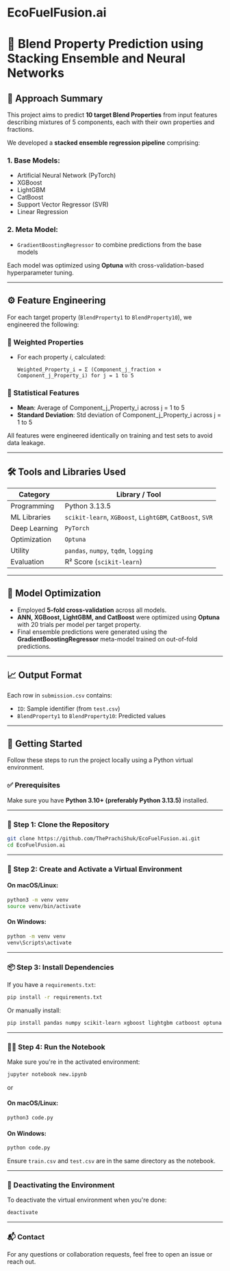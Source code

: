 # EcoFuelFusion.ai
# 📌 Blend Property Prediction using Stacking Ensemble and Neural Networks

## 🧠 Approach Summary

This project aims to predict **10 target Blend Properties** from input features describing mixtures of 5 components, each with their own properties and fractions.

We developed a **stacked ensemble regression pipeline** comprising:

### 1. Base Models:
- Artificial Neural Network (PyTorch)
- XGBoost
- LightGBM
- CatBoost
- Support Vector Regressor (SVR)
- Linear Regression

### 2. Meta Model:
- `GradientBoostingRegressor` to combine predictions from the base models

Each model was optimized using **Optuna** with cross-validation-based hyperparameter tuning.

---

## ⚙️ Feature Engineering

For each target property (`BlendProperty1` to `BlendProperty10`), we engineered the following:

### 🔹 Weighted Properties
- For each property _i_, calculated:
  ```
  Weighted_Property_i = Σ (Component_j_fraction × Component_j_Property_i) for j = 1 to 5
  ```

### 🔹 Statistical Features
- **Mean**: Average of Component_j_Property_i across j = 1 to 5
- **Standard Deviation**: Std deviation of Component_j_Property_i across j = 1 to 5

All features were engineered identically on training and test sets to avoid data leakage.

---

## 🛠️ Tools and Libraries Used

| Category       | Library / Tool                                  |
|----------------|--------------------------------------------------|
| Programming    | Python 3.13.5                                    |
| ML Libraries   | `scikit-learn`, `XGBoost`, `LightGBM`, `CatBoost`, `SVR` |
| Deep Learning  | `PyTorch`                                        |
| Optimization   | `Optuna`                                         |
| Utility        | `pandas`, `numpy`, `tqdm`, `logging`             |
| Evaluation     | R² Score (`scikit-learn`)                        |

---

## 🧪 Model Optimization

- Employed **5-fold cross-validation** across all models.
- **ANN, XGBoost, LightGBM, and CatBoost** were optimized using **Optuna** with 20 trials per model per target property.
- Final ensemble predictions were generated using the **GradientBoostingRegressor** meta-model trained on out-of-fold predictions.

---

<!-- ## 📁 Files Included

| File Name      | Description                              |
|----------------|------------------------------------------|
| `new.ipynb`    | Complete training and modeling notebook  |
| `train.csv`    | Provided training dataset                |
| `test.csv`     | Test dataset with ID column              |
| `submission.csv` | Predicted values for the test set      |
| `README.txt`   | Original project documentation           |

--- -->

## 📈 Output Format

Each row in `submission.csv` contains:
- `ID`: Sample identifier (from `test.csv`)
- `BlendProperty1` to `BlendProperty10`: Predicted values

---

## 🚀 Getting Started

Follow these steps to run the project locally using a Python virtual environment.

### ✅ Prerequisites

Make sure you have **Python 3.10+ (preferably Python 3.13.5)** installed.

---

### 📁 Step 1: Clone the Repository

```bash
git clone https://github.com/ThePrachiShuk/EcoFuelFusion.ai.git
cd EcoFuelFusion.ai
```

---

### 🧪 Step 2: Create and Activate a Virtual Environment

#### On macOS/Linux:

```bash
python3 -m venv venv
source venv/bin/activate
```

#### On Windows:

```bash
python -m venv venv
venv\Scripts\activate
```

---

### 📦 Step 3: Install Dependencies

If you have a `requirements.txt`:

```bash
pip install -r requirements.txt
```

Or manually install:

```bash
pip install pandas numpy scikit-learn xgboost lightgbm catboost optuna tqdm torch
```

---

### 🏃‍♂️ Step 4: Run the Notebook

Make sure you're in the activated environment:

```bash
jupyter notebook new.ipynb
```

or <br>
#### On macOS/Linux:
```bash
python3 code.py
```

#### On Windows:
```bash
python code.py
```

Ensure `train.csv` and `test.csv` are in the same directory as the notebook.

---

### 🔁 Deactivating the Environment

To deactivate the virtual environment when you're done:

```bash
deactivate
```

---

### 📬 Contact

For any questions or collaboration requests, feel free to open an issue or reach out.

